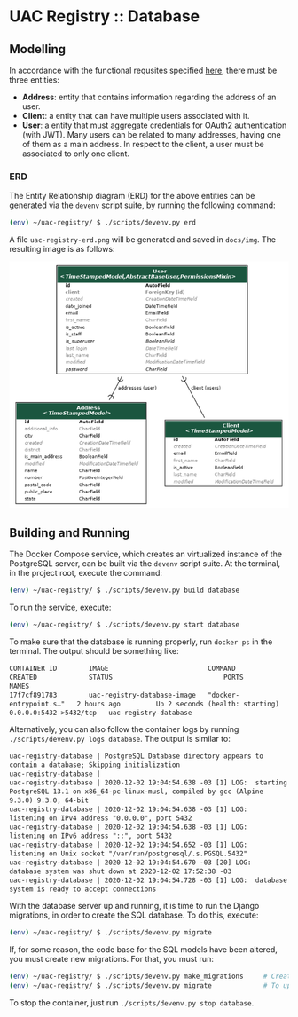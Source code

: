 # UAC Registry :: Database

## Modelling

In accordance with the functional requsites specified [here](../../docs/pdf/tech_assessment.pdf), there must be three entities:

* **Address**: entity that contains information regarding the address of an user.
* **Client**: a entity that can have multiple users associated with it.
* **User**: a entity that must aggregate credentials for OAuth2 authentication (with JWT). Many users can be related to many addresses,
having one of them as a main address. In respect to the client, a user must be associated to only one client.

### ERD

The Entity Relationship diagram (ERD) for the above entities can be generated via the `devenv` script suite, by running the following command:

```bash
(env) ~/uac-registry/ $ ./scripts/devenv.py erd
```

A file `uac-registry-erd.png` will be generated and saved in `docs/img`. The resulting image is as follows:

<span style="display:block;text-align:center">![arch](../../docs/img/uac-registry-erd.png)</span>

## Building and Running

The Docker Compose service, which creates an virtualized instance of the PostgreSQL server, can be built via the `devenv` script suite.
At the terminal, in the project root, execute the command:

```bash
(env) ~/uac-registry/ $ ./scripts/devenv.py build database
```

To run the service, execute:

```bash
(env) ~/uac-registry/ $ ./scripts/devenv.py start database
```

To make sure that the database is running properly, run `docker ps` in the terminal. The output should be something like:

```
CONTAINER ID        IMAGE                         COMMAND                  CREATED             STATUS                            PORTS                    NAMES
17f7cf891783        uac-registry-database-image   "docker-entrypoint.s…"   2 hours ago         Up 2 seconds (health: starting)   0.0.0.0:5432->5432/tcp   uac-registry-database
```

Alternatively, you can also follow the container logs by running `./scripts/devenv.py logs database`. The output is similar to:
```
uac-registry-database | PostgreSQL Database directory appears to contain a database; Skipping initialization
uac-registry-database | 
uac-registry-database | 2020-12-02 19:04:54.638 -03 [1] LOG:  starting PostgreSQL 13.1 on x86_64-pc-linux-musl, compiled by gcc (Alpine 9.3.0) 9.3.0, 64-bit
uac-registry-database | 2020-12-02 19:04:54.638 -03 [1] LOG:  listening on IPv4 address "0.0.0.0", port 5432
uac-registry-database | 2020-12-02 19:04:54.638 -03 [1] LOG:  listening on IPv6 address "::", port 5432
uac-registry-database | 2020-12-02 19:04:54.652 -03 [1] LOG:  listening on Unix socket "/var/run/postgresql/.s.PGSQL.5432"
uac-registry-database | 2020-12-02 19:04:54.670 -03 [20] LOG:  database system was shut down at 2020-12-02 17:52:38 -03
uac-registry-database | 2020-12-02 19:04:54.728 -03 [1] LOG:  database system is ready to accept connections
```

With the database server up and running, it is time to run the Django migrations, in order to create the SQL database.
To do this, execute:
```bash
(env) ~/uac-registry/ $ ./scripts/devenv.py migrate
```

If, for some reason, the code base for the SQL models have been altered, you must create new migrations. For that, you must run:
```bash
(env) ~/uac-registry/ $ ./scripts/devenv.py make_migrations     # Create new migration files
(env) ~/uac-registry/ $ ./scripts/devenv.py migrate             # To update the SQL structure in the server
```

To stop the container, just run `./scripts/devenv.py stop database`.